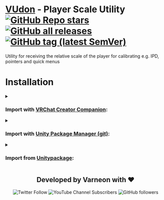 <div>

# [VUdon](https://github.com/Varneon/VUdon) - Player Scale Utility [![GitHub Repo stars](https://img.shields.io/github/stars/Varneon/VUdon-PlayerScaleUtility?style=flat&label=Stars)](https://github.com/Varneon/VUdon-PlayerScaleUtility/stargazers) [![GitHub all releases](https://img.shields.io/github/downloads/Varneon/VUdon-PlayerScaleUtility/total?color=blue&label=Downloads&style=flat)](https://github.com/Varneon/VUdon-PlayerScaleUtility/releases) [![GitHub tag (latest SemVer)](https://img.shields.io/github/v/tag/Varneon/VUdon-PlayerScaleUtility?color=blue&label=Release&sort=semver&style=flat)](https://github.com/Varneon/VUdon-PlayerScaleUtility/releases/latest)

</div>

Utility for receiving the relative scale of the player for calibrating e.g. IPD, pointers and quick menus

# Installation

<details><summary>

### Import with [VRChat Creator Companion](https://vcc.docs.vrchat.com/vpm/packages#user-packages):</summary>

> 1. Download `com.varneon.vudon.player-scale-utility.zip` from [here](https://github.com/Varneon/VUdon-PlayerScaleUtility/releases/latest)
> 2. Unpack the .zip somewhere
> 3. In VRChat Creator Companion, navigate to `Settings` > `User Packages` > `Add`
> 4. Navigate to the unpacked folder, `com.varneon.vudon.player-scale-utility` and click `Select Folder`
> 5. `VUdon - Player Scale Utility` should now be visible under `Local User Packages` in the project view in VRChat Creator Companion
> 6. Click `Add`

</details><details><summary>

### Import with [Unity Package Manager (git)](https://docs.unity3d.com/2019.4/Documentation/Manual/upm-ui-giturl.html):</summary>

> 1. In the Unity toolbar, select `Window` > `Package Manager` > `[+]` > `Add package from git URL...` 
> 2. Copy and paste the following link into the URL input field: <pre lang="md">https://github.com/Varneon/VUdon-PlayerScaleUtility.git?path=/Packages/com.varneon.vudon.player-scale-utility</pre>

</details><details><summary>

### Import from [Unitypackage](https://docs.unity3d.com/2019.4/Documentation/Manual/AssetPackagesImport.html):</summary>

> 1. Download latest `com.varneon.vudon.player-scale-utility.unitypackage` from [here](https://github.com/Varneon/VUdon-PlayerScaleUtility/releases/latest)
> 2. Import the downloaded .unitypackage into your Unity project

</details>

<div align="center">

## Developed by Varneon with :hearts:

![Twitter Follow](https://img.shields.io/twitter/follow/Varneon?color=%231c9cea&label=%40Varneon&logo=Twitter&style=for-the-badge)
![YouTube Channel Subscribers](https://img.shields.io/youtube/channel/subscribers/UCKTxeXy7gyaxr-YA9qGWOYg?color=%23FF0000&label=Varneon&logo=YouTube&style=for-the-badge)
![GitHub followers](https://img.shields.io/github/followers/Varneon?color=%23303030&label=Varneon&logo=GitHub&style=for-the-badge)

</div>
